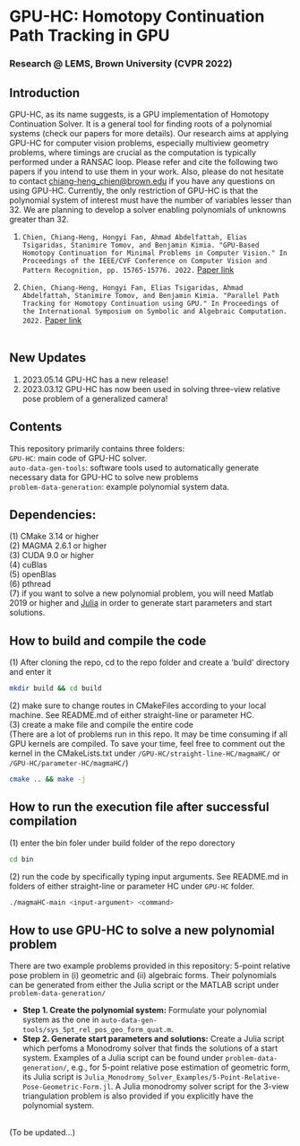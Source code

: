 # GPU-HC: Homotopy Continuation Path Tracking in GPU
### Research @ LEMS, Brown University (CVPR 2022)
## Introduction
GPU-HC, as its name suggests, is a GPU implementation of Homotopy Continuation Solver. It is a general tool for finding roots of a polynomial systems (check our papers for more details). Our research aims at applying GPU-HC for computer vision problems, especially multiview geometry problems, where timings are crucial as the computation is typically performed under a RANSAC loop. Please refer and cite the following two papers if you intend to use them in your work. Also, please do not hesitate to contact chiang-heng_chien@brown.edu if you have any questions on using GPU-HC. Currently, the only restriction of GPU-HC is that the polynomial system of interest must have the number of variables lesser than 32. We are planning to develop a solver enabling polynomials of unknowns greater than 32. <br />

1. ``Chien, Chiang-Heng, Hongyi Fan, Ahmad Abdelfattah, Elias Tsigaridas, Stanimire Tomov, and Benjamin Kimia. "GPU-Based Homotopy Continuation for Minimal Problems in Computer Vision." In Proceedings of the IEEE/CVF Conference on Computer Vision and Pattern Recognition, pp. 15765-15776. 2022.`` [Paper link](https://openaccess.thecvf.com/content/CVPR2022/html/Chien_GPU-Based_Homotopy_Continuation_for_Minimal_Problems_in_Computer_Vision_CVPR_2022_paper.html) <br />

2. ``Chien, Chiang-Heng, Hongyi Fan, Elias Tsigaridas, Ahmad Abdelfattah, Stanimire Tomov, and Benjamin Kimia. "Parallel Path Tracking for Homotopy Continuation using GPU." In Proceedings of the International Symposium on Symbolic and Algebraic Computation. 2022.`` [Paper link](https://par.nsf.gov/biblio/10333125) <br /> <br />

## New Updates
1. 2023.05.14 GPU-HC has a new release!
2. 2023.03.12 GPU-HC has now been used in solving three-view relative pose problem of a generalized camera! <br />

## Contents
This repository primarily contains three folders: <br />
``GPU-HC``: main code of GPU-HC solver. <br />
``auto-data-gen-tools``: software tools used to automatically generate necessary data for GPU-HC to solve new problems <br />
``problem-data-generation``: example polynomial system data. <br />

## Dependencies:
(1) CMake 3.14 or higher <br />
(2) MAGMA 2.6.1 or higher <br />
(3) CUDA 9.0 or higher <br />
(4) cuBlas <br />
(5) openBlas <br />
(6) pthread <br />
(7) if you want to solve a new polynomial problem, you will need Matlab 2019 or higher and [Julia](https://julialang.org/downloads/) in order to generate start parameters and start solutions.

## How to build and compile the code
(1) After cloning the repo, cd to the repo folder and create a 'build' directory and enter it
```bash
mkdir build && cd build
```
(2) make sure to change routes in CMakeFiles according to your local machine. See README.md of either straight-line or parameter HC. <br />
(3) create a make file and compile the entire code <br />
(There are a lot of problems run in this repo. It may be time consuming if all GPU kernels are compiled. To save your time, feel free to comment out the kernel in the CMakeLists.txt under ``/GPU-HC/straight-line-HC/magmaHC/`` or ``/GPU-HC/parameter-HC/magmaHC/``)
```bash
cmake .. && make -j
```

## How to run the execution file after successful compilation
(1) enter the bin foler under build folder of the repo dorectory
```bash
cd bin
```
(2) run the code by specifically typing input arguments. See README.md in folders of either straight-line or parameter HC under ``GPU-HC`` folder.
```bash
./magmaHC-main <input-argument> <command>
```

## How to use GPU-HC to solve a new polynomial problem
There are two example problems provided in this repository: 5-point relative pose problem in (i) geometric and (ii) algebraic forms. Their polynomials can be generated from either the Julia script or the MATLAB script under ``problem-data-generation/`` <br />
- **Step 1. Create the polynomial system:** Formulate your polynomial system as the one in ``auto-data-gen-tools/sys_5pt_rel_pos_geo_form_quat.m``. 
- **Step 2. Generate start parameters and solutions:** Create a Julia script which perfoms a Monodromy solver that finds the solutions of a start system. Examples of a Julia script can be found under ``problem-data-generation/``, e.g., for 5-point relative pose estimation of geometric form, its Julia script is ``Julia_Monodromy_Solver_Examples/5-Point-Relative-Pose-Geometric-Form.jl``. A Julia monodromy solver script for the 3-view triangulation problem is also provided if you explicitly have the polynomial system.  
<br />
(To be updated...) <br />
